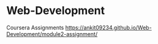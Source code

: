 # Web-Development
Coursera Assignments
https://ankit09234.github.io/Web-Development/module2-assignment/
